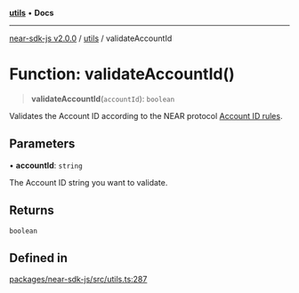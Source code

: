 [**utils**](../README.md) • **Docs**

***

[near-sdk-js v2.0.0](../../packages.md) / [utils](../README.md) / validateAccountId

# Function: validateAccountId()

> **validateAccountId**(`accountId`): `boolean`

Validates the Account ID according to the NEAR protocol
[Account ID rules](https://nomicon.io/DataStructures/Account#account-id-rules).

## Parameters

• **accountId**: `string`

The Account ID string you want to validate.

## Returns

`boolean`

## Defined in

[packages/near-sdk-js/src/utils.ts:287](https://github.com/dim-daskalov/near-sdk-js/blob/2106fc51376e2b231e6213142832df3fe72cc201/packages/near-sdk-js/src/utils.ts#L287)
